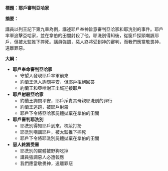 **標題：耶戶審判亞哈家**

**摘要：**

講員以列王記下第九章為例，講述耶戶奉神旨意審判亞哈家和耶洗別的事件。耶戶率軍追擊亞哈家，並在拿伯的田間射殺了他。耶洗別得知後，從窗戶探頭嘲諷耶戶，但被太監推下摔死。講員強調，惡人終將受到神的審判，而我們應當敬畏神，遠離罪惡。

**大綱：**

* **耶戶奉命審判亞哈家**
    * 守望人發現耶戶率軍前來
    * 約蘭王派人詢問平安，但耶戶拒絕回答
    * 約蘭王和亞哈謝王出城迎接耶戶
* **耶戶射殺亞哈家**
    * 約蘭王詢問平安，耶戶斥責其母親耶洗別的罪行
    * 約蘭王逃跑，被耶戶射殺
    * 耶戶下令將亞哈家屍體拋棄在拿伯的田間
* **耶戶審判耶洗別**
    * 耶洗別得知耶戶到來，梳妝打扮
    * 耶洗別嘲諷耶戶，被太監推下摔死
    * 耶戶下令將耶洗別屍體拋棄在拿伯的田間
* **惡人終將受審**
    * 耶洗別的屍體被野狗吃掉
    * 講員強調惡人必遭報應
    * 我們應當敬畏神，遠離罪惡